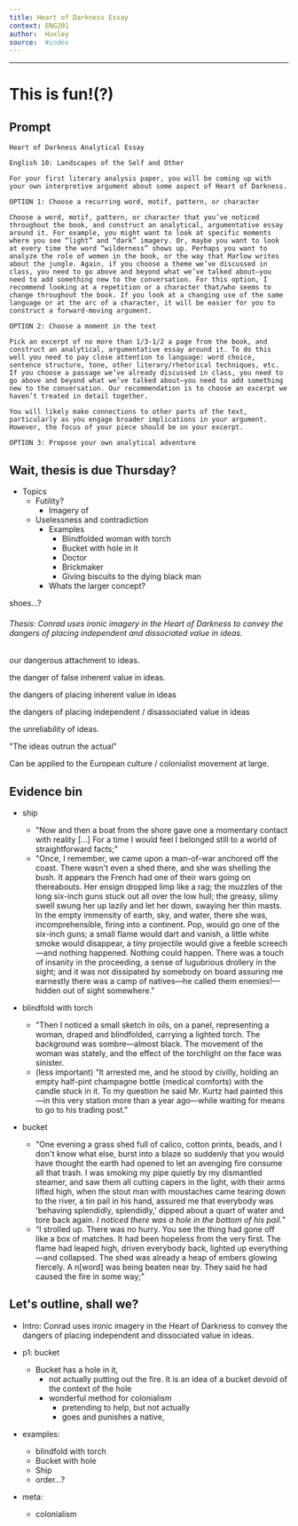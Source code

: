 ```yaml
---
title: Heart of Darkness Essay
context: ENG201
author:  Huxley 
source:  #index
---
```


---

# This is fun!(?) 

## Prompt 

```
Heart of Darkness Analytical Essay

English 10: Landscapes of the Self and Other

For your first literary analysis paper, you will be coming up with your own interpretive argument about some aspect of Heart of Darkness.

OPTION 1: Choose a recurring word, motif, pattern, or character

Choose a word, motif, pattern, or character that you’ve noticed throughout the book, and construct an analytical, argumentative essay around it. For example, you might want to look at specific moments where you see “light” and “dark” imagery. Or, maybe you want to look at every time the word “wilderness” shows up. Perhaps you want to analyze the role of women in the book, or the way that Marlow writes about the jungle. Again, if you choose a theme we’ve discussed in class, you need to go above and beyond what we’ve talked about—you need to add something new to the conversation. For this option, I recommend looking at a repetition or a character that/who seems to change throughout the book. If you look at a changing use of the same language or at the arc of a character, it will be easier for you to construct a forward-moving argument.

OPTION 2: Choose a moment in the text

Pick an excerpt of no more than 1/3-1/2 a page from the book, and construct an analytical, argumentative essay around it. To do this well you need to pay close attention to language: word choice, sentence structure, tone, other literary/rhetorical techniques, etc. If you choose a passage we’ve already discussed in class, you need to go above and beyond what we’ve talked about—you need to add something new to the conversation. Our recommendation is to choose an excerpt we haven’t treated in detail together. 

You will likely make connections to other parts of the text, particularly as you engage broader implications in your argument. However, the focus of your piece should be on your excerpt.

OPTION 3: Propose your own analytical adventure

```


## Wait, thesis is due Thursday?

- Topics
	- Futility? 
		- Imagery of
	- Uselessness and contradiction 
		- Examples 
			- Blindfolded woman with torch
			- Bucket with hole in it
			- Doctor 
			- Brickmaker 
			- Giving biscuits to the dying black man 
		- Whats the larger concept? 



shoes...? 


###### Thesis: Conrad uses ironic imagery in the Heart of Darkness to convey the dangers of placing independent and dissociated value in ideas.  
 our dangerous attachment to ideas. 

the danger of false inherent value in ideas. 

the dangers of placing inherent value in ideas

the dangers of placing independent / disassociated value in ideas

the unreliability of ideas. 

"The ideas outrun the actual"

Can be applied to the European culture / colonialist movement at large. 



## Evidence bin 
- ship
	- "Now and then a boat from the shore gave one a momentary contact with reality [...] For a time I would feel I belonged still to a world of straightforward facts;"
	- "Once, I remember, we came upon a man-of-war anchored off the coast. There wasn't even a shed there, and she was shelling the bush. It appears the French had one of their wars going on thereabouts. Her ensign dropped limp like a rag; the muzzles of the long six-inch guns stuck out all over the low hull; the greasy, slimy swell swung her up lazily and let her down, swaying her thin masts. In the empty immensity of earth, sky, and water, there she was, incomprehensible, firing into a continent. Pop, would go one of the six-inch guns; a small flame would dart and vanish, a little white smoke would disappear, a tiny projectile would give a feeble screech—and nothing happened. Nothing could happen. There was a touch of insanity in the proceeding, a sense of lugubrious drollery in the sight; and it was not dissipated by somebody on board assuring me earnestly there was a camp of natives—he called them enemies!—hidden out of sight somewhere." 
	
- blindfold with torch  
	- "Then I noticed a small sketch in oils, on a panel, representing a woman, draped and blindfolded, carrying a lighted torch. The background was sombre—almost black. The movement of the woman was stately, and the effect of the torchlight on the face was sinister.
	- (less important) “It arrested me, and he stood by civilly, holding an empty half-pint champagne bottle (medical comforts) with the candle stuck in it. To my question he said Mr. Kurtz had painted this—in this very station more than a year ago—while waiting for means to go to his trading post."

- bucket 
	- "One evening a grass shed full of calico, cotton prints, beads, and I don't know what else, burst into a blaze so suddenly that you would have thought the earth had opened to let an avenging fire consume all that trash. I was smoking my pipe quietly by my dismantled steamer, and saw them all cutting capers in the light, with their arms lifted high, when the stout man with moustaches came tearing down to the river, a tin pail in his hand, assured me that everybody was 'behaving splendidly, splendidly,' dipped about a quart of water and tore back again. *I noticed there was a hole in the bottom of his pail.*" 
	- “I strolled up. There was no hurry. You see the thing had gone off like a box of matches. It had been hopeless from the very first. The flame had leaped high, driven everybody back, lighted up everything—and collapsed. The shed was already a heap of embers glowing fiercely. A n[word] was being beaten near by. They said he had caused the fire in some way;" 

## Let's outline, shall we? 


- Intro: Conrad uses ironic imagery in the Heart of Darkness to convey the dangers of placing independent and dissociated value in ideas.  

- p1: bucket
	- Bucket has a hole in it, 
		- not actually putting out the fire. It is an idea of a bucket devoid of the context of the hole
		- wonderful method for colonialism 
			- pretending to help, but not actually
			- goes and punishes a native, 






- examples: 
	- blindfold with torch  
	- Bucket with hole 
	- Ship 
	- order...? 

- meta: 
	- colonialism 




























